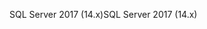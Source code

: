 <span data-ttu-id="56292-101">SQL Server 2017 (14.x)</span><span class="sxs-lookup"><span data-stu-id="56292-101">SQL Server 2017 (14.x)</span></span> 
